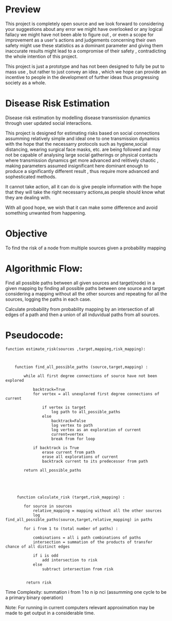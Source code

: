 # Preview

This project is completely open source and we look forward to considering your suggestions about any error we might have overlooked or any logical fallacy we might have not been able to figure out , or even a scope for improvement as a user's actions and judgements concerning their own safety might use these statistics as a dominant parameter and giving them inaccurate results might lead to a compromise of their safety , contradicting the whole intention of this project.

This project is just a prototype and has not been designed to fully  be put to mass use , but rather to just convey an idea , which we hope can provide an incentive to people in the development of further ideas thus progressing society as a whole.


# Disease Risk Estimation

Disease risk estimation by modelling disease transmission dynamics through user updated social interactions.

This project is designed for estimating risks based on social connections assumming relatively simple and ideal one to one transmission dynamics with the hope that the necessarry protocols such as hygiene,social distancing, wearing surgical face masks, etc. are being followed and may not be capable of analysing large social gatherings or physical contacts where transmission dynamics get more advanced and relitively chaotic , making parameters assumed insignificant here dominant enough to produce a significantly different result ,  thus require more advanced and sophesticated methods.

It cannot take action, all it can do is give people information with the hope that they will take the right necessarry actions,as people should know what they are dealing with.


With all good hope, we wish that it can make some difference and avoid something unwanted from happening.



# Objective

To find the risk of a node from multiple sources given a probability mapping
 



# Algorithmic Flow:


Find all possible paths between all given sources and target(node) in a given mapping by finding all possible paths between one source and target considering a mapping without all the other sources and repeating for all the sources, logging the paths in each case.

Calculate probability from probability mapping by an intersection of all edges of a path and then a union of all induvidual paths from all sources.



# Pseudocode:

    function estimate_risk(sources ,target,mapping,risk_mapping):
        
        
        
        function find_all_possible_paths (source,target,mapping) :

            while all first degree connections of source have not been explored

                backtrack=True
                for vertex = all unexplored first degree connections of current
                    
                    if vertex is target
                        log path to all_possible_paths
                    else
                        backtrack=False
                        log vertex to path
                        log vertex as an exploration of current
                        current=vertex
                        break from for loop

                if backtrack is True
                    erase current from path
                    erase all explorations of current
                    backtrack current to its predecessor from path

            return all_possible_paths



         
         
         function calculate_risk (target,risk_mapping) :
            
            for source in sources
                relative_mapping = mapping without all the other sources
                log find_all_possible_paths(source,target,relative_mapping) in paths

            for i from 1 to (total number of paths) :

                combinations = all i path combinations of paths
                intersection = summation of the products of transfer chance of all distinct edges

                if i is odd
                    add intersection to risk
                else
                    subtract intersection from risk


             return risk


Time Complexity: summation i from 1 to n ip nci (assumming one cycle to be a primary binary operation)

Note: For running in current computers relevant approximation may be made to get output in a considerable time.






